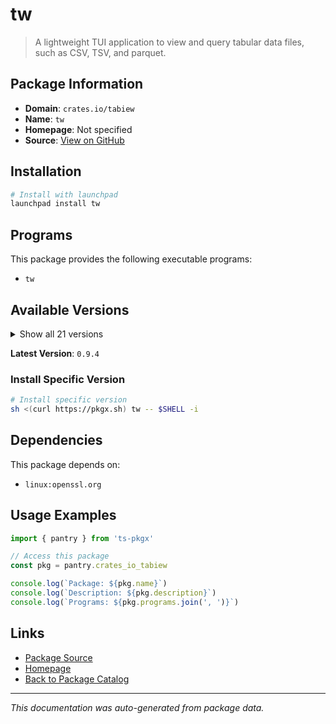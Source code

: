 # tw

> A lightweight TUI application to view and query tabular data files, such as CSV, TSV, and parquet.

## Package Information

- **Domain**: `crates.io/tabiew`
- **Name**: `tw`
- **Homepage**: Not specified
- **Source**: [View on GitHub](https://github.com/pkgxdev/pantry/tree/main/projects/crates.io/tabiew/package.yml)

## Installation

```bash
# Install with launchpad
launchpad install tw
```

## Programs

This package provides the following executable programs:

- `tw`

## Available Versions

<details>
<summary>Show all 21 versions</summary>

- `0.9.4`, `0.9.0`, `0.8.5`, `0.8.4`, `0.8.3`
- `0.8.2`, `0.8.1`, `0.8.0`, `0.7.1`, `0.7.0`
- `0.6.3`, `0.6.2`, `0.6.1`, `0.6.0`, `0.5.0`
- `0.4.3`, `0.4.2`, `0.4.1`, `0.4.0`, `0.3.5`
- `0.3.4`

</details>

**Latest Version**: `0.9.4`

### Install Specific Version

```bash
# Install specific version
sh <(curl https://pkgx.sh) tw -- $SHELL -i
```

## Dependencies

This package depends on:

- `linux:openssl.org`

## Usage Examples

```typescript
import { pantry } from 'ts-pkgx'

// Access this package
const pkg = pantry.crates_io_tabiew

console.log(`Package: ${pkg.name}`)
console.log(`Description: ${pkg.description}`)
console.log(`Programs: ${pkg.programs.join(', ')}`)
```

## Links

- [Package Source](https://github.com/pkgxdev/pantry/tree/main/projects/crates.io/tabiew/package.yml)
- [Homepage](#)
- [Back to Package Catalog](../package-catalog.md)

---

*This documentation was auto-generated from package data.*
